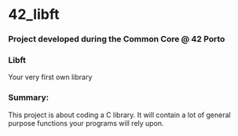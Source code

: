 # 42_libft
### Project developed during the Common Core @ 42 Porto

### Libft
Your very first own library

### Summary:
This project is about coding a C library.
It will contain a lot of general purpose functions your programs will rely upon.

